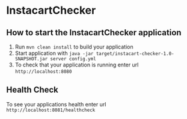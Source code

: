 # InstacartChecker

How to start the InstacartChecker application
---

1. Run `mvn clean install` to build your application
1. Start application with `java -jar target/instacart-checker-1.0-SNAPSHOT.jar server config.yml`
1. To check that your application is running enter url `http://localhost:8080`

Health Check
---

To see your applications health enter url `http://localhost:8081/healthcheck`
